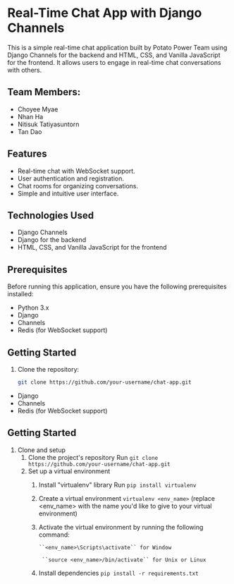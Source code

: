 # Real-Time Chat App with Django Channels

This is a simple real-time chat application built by Potato Power Team using Django Channels for the backend and HTML, CSS, and Vanilla JavaScript for the frontend. It allows users to engage in real-time chat conversations with others.


## Team Members:
- Choyee Myae
- Nhan Ha
- Nitisuk Tatiyasuntorn
- Tan Dao


## Features

- Real-time chat with WebSocket support.
- User authentication and registration.
- Chat rooms for organizing conversations.
- Simple and intuitive user interface.

## Technologies Used

- Django Channels
- Django for the backend
- HTML, CSS, and Vanilla JavaScript for the frontend

## Prerequisites

Before running this application, ensure you have the following prerequisites installed:

- Python 3.x
- Django
- Channels
- Redis (for WebSocket support)

## Getting Started

1. Clone the repository:

   ```bash
   git clone https://github.com/your-username/chat-app.git

- Django
- Channels
- Redis (for WebSocket support)

## Getting Started

1. Clone and setup
    1. Clone the project's repository
        Run ``git clone https://github.com/your-username/chat-app.git``
    2. Set up a virtual environment
        1. Install "virtualenv" library
            Run ``pip install virtualenv``
        2. Create a virtual environment
            ``virtualenv <env_name>`` (replace <env_name> with the name you'd like to give to your virtual environment)
        3. Activate the virtual environment by running the following command:
        
               ``<env_name>\Scripts\activate`` for Window

                ``source <env_name>/bin/activate`` for Unix or Linux
        4. Install dependencies 
            ``pip install -r requirements.txt``
